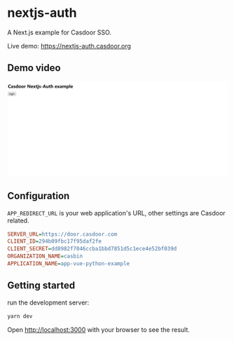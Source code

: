 nextjs-auth
=======

A Next.js example for Casdoor SSO.

Live demo: https://nextjs-auth.casdoor.org

## Demo video

![Login](./img/demo.gif)

## Configuration

`APP_REDIRECT_URL` is your web application's URL, other settings are Casdoor related.

```ini
SERVER_URL=https://door.casdoor.com
CLIENT_ID=294b09fbc17f95daf2fe
CLIENT_SECRET=dd8982f7046ccba1bbd7851d5c1ece4e52bf039d
ORGANIZATION_NAME=casbin
APPLICATION_NAME=app-vue-python-example
```

## Getting started

run the development server:

```bash
yarn dev
```

Open [http://localhost:3000](http://localhost:3000) with your browser to see the result.
